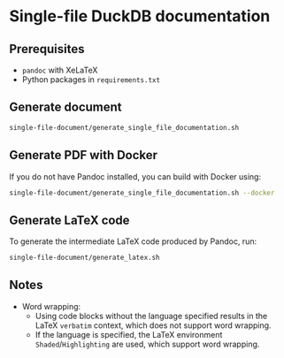 # Single-file DuckDB documentation

## Prerequisites

* `pandoc` with XeLaTeX
* Python packages in `requirements.txt`

## Generate document

```bash
single-file-document/generate_single_file_documentation.sh
```

## Generate PDF with Docker

If you do not have Pandoc installed, you can build with Docker using:

```bash
single-file-document/generate_single_file_documentation.sh --docker
```

## Generate LaTeX code

To generate the intermediate LaTeX code produced by Pandoc, run:

```bash
single-file-document/generate_latex.sh
```

## Notes

* Word wrapping:
  * Using code blocks without the language specified results in the LaTeX `verbatim` context, which does not support word wrapping.
  * If the language is specified, the LaTeX environment `Shaded`/`Highlighting` are used, which support word wrapping.
